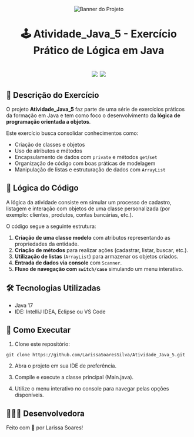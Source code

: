 <p align="center">
  <img src="https://github.com/user-attachments/assets/64d3f6ef-503c-44eb-9f5d-5062fae30c75" alt="Banner do Projeto">
</p>

<h1 align="center">🕹️ Atividade_Java_5 - Exercício Prático de Lógica em Java

<p align="center">
  <img src="https://img.shields.io/badge/status-concluído-brightgreen?style=for-the-badge" />
  <img src="https://img.shields.io/badge/Java-17-blueviolet?style=for-the-badge&logo=java&logoColor=white" />
</p>

##

## 📄 Descrição do Exercício

O projeto **Atividade_Java_5** faz parte de uma série de exercícios práticos da formação em Java e tem como foco o desenvolvimento da **lógica de programação orientada a objetos**.

Este exercício busca consolidar conhecimentos como:

- Criação de classes e objetos
- Uso de atributos e métodos
- Encapsulamento de dados com `private` e métodos `get`/`set`
- Organização de código com boas práticas de modelagem
- Manipulação de listas e estruturação de dados com `ArrayList`

##

## 🧠 Lógica do Código

A lógica da atividade consiste em simular um processo de cadastro, listagem e interação com objetos de uma classe personalizada (por exemplo: clientes, produtos, contas bancárias, etc.).

O código segue a seguinte estrutura:

1. **Criação de uma classe modelo** com atributos representando as propriedades da entidade.
2. **Criação de métodos** para realizar ações (cadastrar, listar, buscar, etc.).
3. **Utilização de listas** (`ArrayList`) para armazenar os objetos criados.
4. **Entrada de dados via console** com `Scanner`.
5. **Fluxo de navegação com `switch/case`** simulando um menu interativo.

##

## 🛠️ Tecnologias Utilizadas

- Java 17
- IDE: IntelliJ IDEA, Eclipse ou VS Code

##

## 🚀 Como Executar

1. Clone este repositório:
```
git clone https://github.com/LarissaSoaresSilva/Atividade_Java_5.git
```
2. Abra o projeto em sua IDE de preferência.

3. Compile e execute a classe principal (Main.java).

4. Utilize o menu interativo no console para navegar pelas opções disponíveis.

##

## 👩🏻‍💻 Desenvolvedora

Feito com 💜 por Larissa Soares!   
